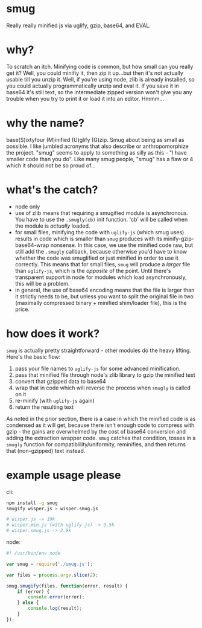 smug
====

Really really minified js via uglify, gzip, base64, and EVAL.  

why?
====

To scratch an itch.  Minifying code is common, but how small can you really get it?  Well, you could minifiy it, then zip it up...but then it's not actually usable till you unzip it.  Well, if you're using node, zlib is already installed, so you could actually programmatically unzip and eval it.  If you save it in base64 it's still text, so the intermediate zipped version won't give you any trouble when you try to print it or load it into an editor.  Hmmm...

why the name?
=============

base(S)ixtyfour (M)inified (U)glify (G)zip.  Smug about being as small as possible.  I like jumbled acronyms that also describe or anthropomorphize the project.  "smug" seems to apply to something as silly as this - "I have smaller code than you do".  Like many smug people, "smug" has a flaw or 4 which it should not be so proud of...

what's the catch?
=================

* node only
* use of zlib means that requiring a smugified module is asynchronous.  You have to use the `.smugly(cb)` init function.  'cb' will be called when the module is _actually_ loaded.
* for small files, minifying the code with `uglify-js` (which smug uses) results in code which is smaller than `smug` produces with its minify-gzip-base64-wrap nonsense.  In this case, we use the minified code raw, but still add the `.smugly` callback, because otherwise you'd have to know whether the code was smuglified or just minified in order to use it correctly.  This means that for small files, `smug` will produce a _larger_ file than `uglify-js`, which is the _opposite_ of the point.  Until there's transparent support in node for modules which load asynchronously, this will be a problem.
* in general, the use of base64 encoding means that the file is larger than it strictly needs to be, but unless you want to split the original file in two (maximally compressed binary + minified shim/loader file), this is the price.

how does it work?
=================

`smug` is actually pretty straightforward - other modules do the heavy lifting.  Here's the basic flow:

1. pass your file names to `uglify-js` for some advanced minification.
2. pass that minified file through node's zlib library to gzip the minified text
3. convert that gzipped data to base64
4. wrap that in code which will reverse the process when `smugly` is called on it
5. re-minify (with `uglify-js` again)
6. return the resulting text

As noted in the prior section, there is a case in which the minified code is as condensed as it will get, because there isn't enough code to compress with gzip - the gains are overwhelmed by the cost of base64 conversion and adding the extraction wrapper code.  `smug` catches that condition, tosses in a `smugly` function for compatiblility/uniformity, reminifies, and then returns that (non-gzipped) text instead.

example usage please
====================

cli:
```bash
npm install -g smug
smugify wisper.js > wisper.smug.js

# wisper.js -> 19k
# wisper.min.js (with uglify-js) -> 9.5k
# wisper.smug.js -> 2.9k
```

node:
```javascript
#! /usr/bin/env node

var smug = require('./smug.js');

var files = process.argv.slice(2);

smug.smugify(files, function(error, result) {
    if (error) {
        console.error(error);
    } else {
        console.log(result);
    }
});
```

